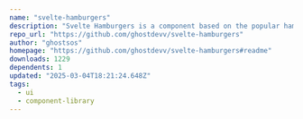 ```yaml
---
name: "svelte-hamburgers"
description: "Svelte Hamburgers is a component based on the popular hamburgers.css"
repo_url: "https://github.com/ghostdevv/svelte-hamburgers"
author: "ghostsos"
homepage: "https://github.com/ghostdevv/svelte-hamburgers#readme"
downloads: 1229
dependents: 1
updated: "2025-03-04T18:21:24.648Z"
tags: 
  - ui
  - component-library
---
```

